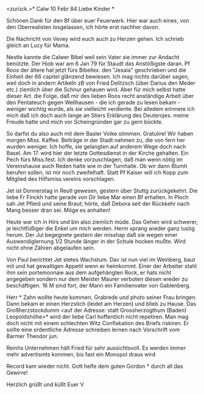 <zurück.>*
 Calw 10 Febr 84
Liebe Kinder <Marie>*

Schönen Dank für den Bf über euer Feuerwerk. Hier war auch eines, von den Oberrealisten losgelassen, ich hörte erst nachher davon.

Die Nachricht von Vevey wird euch auch zu Herzen gehen. Ich schrieb gleich an Lucy für Mama.

Nestle kannte die Calwer Bibel weil sein Vater sie immer zur Andacht benützte. Der Hiob war am 6 Jan 79 für Staudt das Anstößigste daran. Pf Roos der ältere hat jetzt fürs Bibellex. den "Jesaia" geschrieben und die Einheit der 66 capitel glänzend bewiesen. Ich mag nichts darüber sagen, weil doch in andern Artikeln zB von Fried Delitzsch (über Darius den Meder etc.) ziemlich über die Schnur gehauen wird. Aber für mich selbst hatte dieser Art. die Folge, daß mir des lieben Roos recht anständige Arbeit über den Pentateuch gegen Wellhausen - die ich gerade zu lesen bekam - weniger wichtig wurde, als sie vielleicht verdiente. Bei alledem erinnere ich mich daß ich doch auch lange an Stiers Erklärung des Deuterojes. meine Freude hatte und mich vor Scheingründen gar zu gern bückte.

So darfst du also auch mit dem Basler Volke stimmen. Gratulire! 
Wir haben morgen Miss. Kaffee. Beiträge in der Stadt nahmen zu, die von fern her wurden weniger. Ich hoffe, sie gelangten auf anderem Wege doch nach Basel. Am 17. wird hier der letzte Gottesdienst in der Kirche gehalten. Ein Pech fürs Miss.fest. Ich denke vorzuschlagen, daß man wenn nötig im Vereinshause auch Reden halte wie in der Turnhalle. Ob wir dann Blumh berufen sollen, ist mir noch zweifelhaft. Statt Pf Kaiser will ich Kopp zum Mitglied des Hilfsmiss.vereins vorschlagen.

Jet ist Donnerstag in Reutl gewesen, gestern über Stuttg zurückgekehrt. Die liebe Fr Finckh hatte gerade von Dir liebe Mar einen Bf erhalten. In Ploch sah Jet Pfleid und seine Braut; hörte, daß Debora seit der Rückkehr nach Mang besser dran sei. Möge es anhalten!

Heute war ich in Hirs und bin also ziemlich müde. Das Gehen wird schwerer, je leichtfüßiger die Enkel um mich werden. Herm sprang wieder ganz lustig herum. Der Jul begegnete gestern der misshap daß sie wegen einer Auswendiglernung 1/2 Stunde länger in der Schule hocken mußte. Wird nicht ohne Zähren abgelaufen sein.

Von Paul berichtet Jet stetes Wachstum. Dav ist nun viel im Weinberg, baut mit und hat gewaltigen Appetit wenn er heimkommt. Einer der Arbeiter stahl ihm sein portemonnaie aus dem aufgehängten Rock, er hats nicht angegeben sondern nur dem Meister Maurer verboten diesen wieder zu beschäftigen. 16 M sind fort, der Mann ein Familienvater von Gablenberg.

Herr <Emil>* Zahn wollte heute kommen, Grabrede und photo seiner Frau bringen. Dann bekam er einen Herzstich (leidet am Herzen) und blieb zu Hause. 
Das Großherzstockdumm <auf der Adresse: statt Grossherzogthum (Baden) Leopoldshöhe>* wird der liebe Carl hoffentlich nicht repetiren. Man mag doch nicht mit einem schlechten Witz Confiskation des Briefs riskiren. Er sollte eine ordentliche Adresse schreiben lernen nach Vorschrift vom Barmer Theodor jun.

Reinhs Unternehmen hält Fried für sehr aussichtsvoll. Es werden immer mehr advertismts kommen, bis fast ein Monopol draus wird

Record kam wieder nicht. Gott helfe dem guten Gordon <in Sudan>* durch all das Gewirre!

 Herzlich grüßt und küßt Euer V
